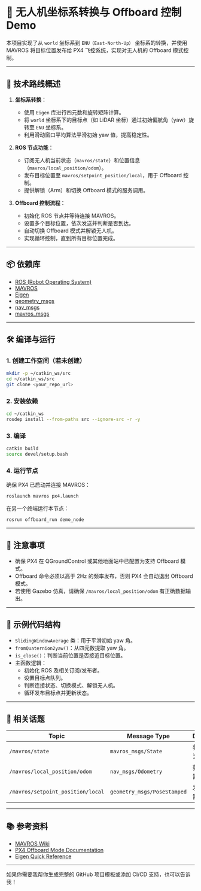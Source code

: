 
# 🚁 无人机坐标系转换与 Offboard 控制 Demo

本项目实现了从 `world` 坐标系到 `ENU（East-North-Up）` 坐标系的转换，并使用 MAVROS 将目标位置发布给 PX4 飞控系统，实现对无人机的 Offboard 模式控制。

---

## 🧭 技术路线概述

1. **坐标系转换**：
   - 使用 `Eigen` 库进行四元数和旋转矩阵计算。
   - 将 `world` 坐标系下的目标点（如 LiDAR 坐标）通过初始偏航角（yaw）旋转至 `ENU` 坐标系。
   - 利用滑动窗口平均算法平滑初始 yaw 值，提高稳定性。

2. **ROS 节点功能**：
   - 订阅无人机当前状态（`mavros/state`）和位置信息（`mavros/local_position/odom`）。
   - 发布目标位置至 `mavros/setpoint_position/local`，用于 Offboard 控制。
   - 提供解锁（Arm）和切换 Offboard 模式的服务调用。

3. **Offboard 控制流程**：
   - 初始化 ROS 节点并等待连接 MAVROS。
   - 设置多个目标位置，依次发送并判断是否到达。
   - 自动切换 Offboard 模式并解锁无人机。
   - 实现循环控制，直到所有目标位置完成。

---

## 📦 依赖库

- [ROS (Robot Operating System)](https://www.ros.org/)
- [MAVROS](https://github.com/mavlink/mavros)
- [Eigen](https://eigen.tuxfamily.org/)
- [geometry_msgs](http://wiki.ros.org/geometry_msgs)
- [nav_msgs](http://wiki.ros.org/nav_msgs)
- [mavros_msgs](http://wiki.ros.org/mavros_msgs)

---

## 🛠️ 编译与运行

### 1. 创建工作空间（若未创建）

```bash
mkdir -p ~/catkin_ws/src
cd ~/catkin_ws/src
git clone <your_repo_url>
```

### 2. 安装依赖

```bash
cd ~/catkin_ws
rosdep install --from-paths src --ignore-src -r -y
```

### 3. 编译

```bash
catkin build
source devel/setup.bash
```

### 4. 运行节点

确保 PX4 已启动并连接 MAVROS：

```bash
roslaunch mavros px4.launch
```

在另一个终端运行本节点：

```bash
rosrun offboard_run demo_node
```

---

## 📌 注意事项

- 确保 PX4 在 QGroundControl 或其他地面站中已配置为支持 Offboard 模式。
- Offboard 命令必须以高于 2Hz 的频率发布，否则 PX4 会自动退出 Offboard 模式。
- 若使用 Gazebo 仿真，请确保 `/mavros/local_position/odom` 有正确数据输出。

---

## 📄 示例代码结构

- `SlidingWindowAverage` 类：用于平滑初始 yaw 角。
- `fromQuaternion2yaw()`：从四元数提取 yaw 角。
- `is_close()`：判断当前位置是否接近目标位置。
- 主函数逻辑：
  - 初始化 ROS 及相关订阅/发布者。
  - 设置目标点队列。
  - 判断连接状态、切换模式、解锁无人机。
  - 循环发布目标点并更新状态。

---

## 📎 相关话题

| Topic | Message Type | Description |
|-------|--------------|-------------|
| `/mavros/state` | `mavros_msgs/State` | 获取无人机当前状态 |
| `/mavros/local_position/odom` | `nav_msgs/Odometry` | 获取本地位置信息 |
| `/mavros/setpoint_position/local` | `geometry_msgs/PoseStamped` | 发布目标位置 |

---

## 📚 参考资料

- [MAVROS Wiki](http://wiki.ros.org/mavros)
- [PX4 Offboard Mode Documentation](https://docs.px4.io/main/en/flight_modes/offboard.html)
- [Eigen Quick Reference](https://eigen.tuxfamily.org/dox/group__QuickRefPage.html)

---

如果你需要我帮你生成完整的 GitHub 项目模板或添加 CI/CD 支持，也可以告诉我！

